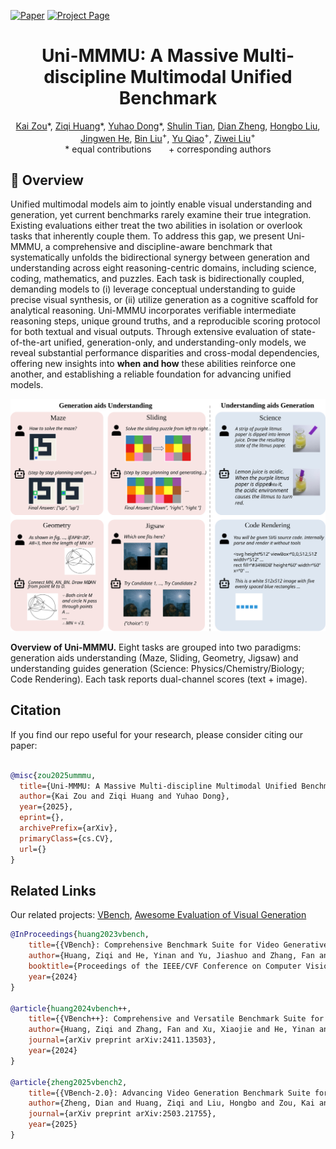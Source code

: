 [![Paper](https://img.shields.io/badge/cs.CV-Paper-b31b1b?logo=arxiv&logoColor=red)](https://arxiv.org/abs/xxxx)
[![Project Page](https://img.shields.io/badge/Evaluation-Website-green?logo=googlechrome&logoColor=green)](https://vchitect.github.io/Uni-MMMU-Project/)

<div align="center">
<h1>Uni-MMMU: A Massive Multi-discipline Multimodal Unified Benchmark
</h1></div>

<div align="center">
    <a href="https://github.com/Jacky-hate" target="_blank">Kai Zou</a>*,
    <a href="https://ziqihuangg.github.io/" target="_blank">Ziqi Huang</a>*,
    <a href="https://scholar.google.com/citations?hl=zh-CN&user=kMui170AAAAJ" target="_blank"> Yuhao Dong</a>*,
    <a href="https://shulin16.github.io/" target="_blank">Shulin Tian</a>,
    <a href="https://zhengdian1.github.io/" target="_blank">Dian Zheng</a>,
    <a href="https://github.com/Alexios-hub" target="_blank">Hongbo Liu</a>,
    <a href="https://github.com/hejingwenhejingwen" target="_blank">Jingwen He</a>,
    <a href="https://scholar.google.com/citations?user=kReWULQAAAAJ&hl=en&oi=ao" target="_blank">Bin Liu</a><sup>+</sup>,
    <a href="http://mmlab.siat.ac.cn/yuqiao/index.html" target="_blank">Yu Qiao</a><sup>+</sup>,
    <a href="https://liuziwei7.github.io/" target="_blank">Ziwei Liu</a><sup>+</sup>
</div>

<div align="center">
     * equal contributions &nbsp;&nbsp;&nbsp;&nbsp;&nbsp; 
     + corresponding authors
</div>



<a name="overview"></a>
## :mega: Overview

Unified multimodal models aim to jointly enable visual understanding and generation, yet current benchmarks rarely examine their true integration. Existing evaluations either treat the two abilities in isolation or overlook tasks that inherently couple them. To address this gap, we present Uni-MMMU, a comprehensive and discipline-aware benchmark that systematically unfolds the bidirectional synergy between generation and understanding across eight reasoning-centric domains, including science, coding, mathematics, and puzzles. Each task is bidirectionally coupled, demanding models to (i) leverage conceptual understanding to guide precise visual synthesis, or (ii) utilize generation as a cognitive scaffold for analytical reasoning. Uni-MMMU incorporates verifiable intermediate reasoning steps, unique ground truths, and a reproducible scoring protocol for both textual and visual outputs. Through extensive evaluation of state-of-the-art unified, generation-only, and understanding-only models, we reveal substantial performance disparities and cross-modal dependencies, offering new insights into **when and how** these abilities reinforce one another, and establishing a reliable foundation for advancing unified models.

![Framework](./assets/images/all.svg)


**Overview of Uni-MMMU.** Eight tasks are grouped into two paradigms: generation aids understanding (Maze, Sliding, Geometry, Jigsaw) and understanding guides generation (Science: Physics/Chemistry/Biology; Code Rendering). Each task reports dual-channel scores (text + image).







## Citation

If you find our repo useful for your research, please consider citing our paper:

```bibtex

@misc{zou2025ummmu,
  title={Uni-MMMU: A Massive Multi-discipline Multimodal Unified Benchmark},
  author={Kai Zou and Ziqi Huang and Yuhao Dong},
  year={2025},
  eprint={},
  archivePrefix={arXiv},
  primaryClass={cs.CV},
  url={}
}
```

## Related Links

Our related projects: [VBench](https://github.com/Vchitect/VBench), [Awesome Evaluation of Visual Generation](https://github.com/ziqihuangg/Awesome-Evaluation-of-Visual-Generation)

```bibtex
@InProceedings{huang2023vbench,
    title={{VBench}: Comprehensive Benchmark Suite for Video Generative Models},
    author={Huang, Ziqi and He, Yinan and Yu, Jiashuo and Zhang, Fan and Si, Chenyang and Jiang, Yuming and Zhang, Yuanhan and Wu, Tianxing and Jin, Qingyang and Chanpaisit, Nattapol and Wang, Yaohui and Chen, Xinyuan and Wang, Limin and Lin, Dahua and Qiao, Yu and Liu, Ziwei},
    booktitle={Proceedings of the IEEE/CVF Conference on Computer Vision and Pattern Recognition},
    year={2024}
}

@article{huang2024vbench++,
    title={{VBench++}: Comprehensive and Versatile Benchmark Suite for Video Generative Models},
    author={Huang, Ziqi and Zhang, Fan and Xu, Xiaojie and He, Yinan and Yu, Jiashuo and Dong, Ziyue and Ma, Qianli and Chanpaisit, Nattapol and Si, Chenyang and Jiang, Yuming and Wang, Yaohui and Chen, Xinyuan and Chen, Ying-Cong and Wang, Limin and Lin, Dahua and Qiao, Yu and Liu, Ziwei},
    journal={arXiv preprint arXiv:2411.13503},
    year={2024}
}

@article{zheng2025vbench2,
    title={{VBench-2.0}: Advancing Video Generation Benchmark Suite for Intrinsic Faithfulness},
    author={Zheng, Dian and Huang, Ziqi and Liu, Hongbo and Zou, Kai and He, Yinan and Zhang, Fan and Zhang, Yuanhan and He, Jingwen and Zheng, Wei-Shi and Qiao, Yu and Liu, Ziwei},
    journal={arXiv preprint arXiv:2503.21755},
    year={2025}
}
```